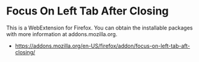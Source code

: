# Focus On Left Tab After Closing

This is a WebExtension for Firefox.
You can obtain the installable packages with more information at addons.mozilla.org.

- https://addons.mozilla.org/en-US/firefox/addon/focus-on-left-tab-aft-closing/
